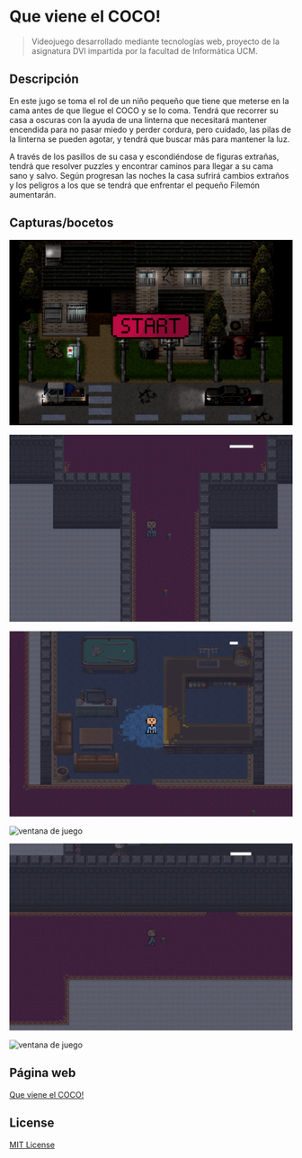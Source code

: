 # Que viene el COCO!
> Videojuego desarrollado mediante tecnologías web, proyecto de la asignatura DVI impartida por la facultad de Informática UCM.

## Descripción

En este jugo se toma el rol de un niño pequeño que tiene que meterse en la cama antes de que llegue el COCO y se lo coma. Tendrá que recorrer su casa a oscuras con la ayuda de una linterna que necesitará mantener encendida para no pasar miedo y perder cordura, pero cuidado, las pilas de la linterna se pueden agotar, y tendrá que buscar más para mantener la luz. 

A través de los pasillos de su casa y escondiéndose de figuras extrañas, tendrá que resolver puzzles y encontrar caminos para llegar a su cama sano y salvo. Según progresan las noches la casa sufrirá cambios extraños y los peligros a los que se tendrá que enfrentar el pequeño Filemón aumentarán.

## Capturas/bocetos


![ventana de inicio](https://github.com/laurma40/proyecto_DVI/blob/pagina/assets/capturas/ventanaInicio.png)

![ventana de juego](https://github.com/laurma40/proyecto_DVI/blob/pagina/assets/capturas/ventanaJuego1.png)

![ventana de juego](https://github.com/laurma40/proyecto_DVI/blob/pagina/assets/capturas/ventanaJuego2.png)

![ventana de juego](https://github.com/laurma40/proyecto_DVI/blob/pagina/assets/capturas/ventanaMovimientos.gif)

![ventana de juego](https://github.com/laurma40/proyecto_DVI/blob/pagina/assets/capturas/ventanaPila.gif)

![ventana de juego](https://github.com/laurma40/proyecto_DVI/blob/pagina/assets/capturas/ventanaLinterna.gif)

## Página web

[Que viene el COCO!](https://laurma40.github.io/proyecto_DVI/)

## License

[MIT License](https://github.com/ourcade/phaser3-vite-template/blob/master/LICENSE)
